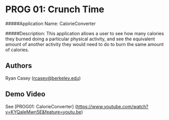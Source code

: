 # PROG 01: Crunch Time

#####Application Name: 
CalorieConverter

#####Description: 
This application allows a user to see how many calories they burned doing a particular physical activity, and see the equivalent amount of another activity they would need to do to burn the same amount of calories.

## Authors

Ryan Casey ([rcasey@berkeley.edu](mailto:rcasey@berkeley.edu))

## Demo Video

See [PROG01: CalorieConverter] (https://www.youtube.com/watch?v=KYQaIeMwn5E&feature=youtu.be)

